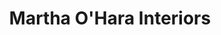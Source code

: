 ---
title: "Martha O'Hara Interiors"
url: /saint-louis-park/martha-ohara-interiors/
shop: furniture
---